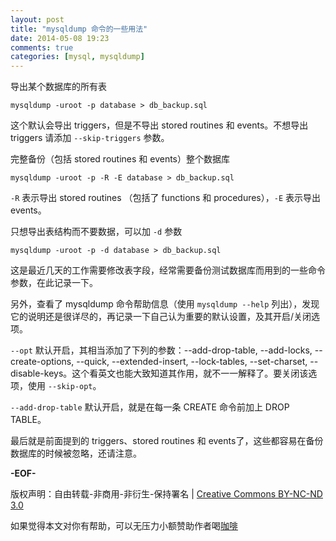 ```yaml
---
layout: post
title: "mysqldump 命令的一些用法"
date: 2014-05-08 19:23
comments: true
categories: [mysql, mysqldump]
---
```


导出某个数据库的所有表

    mysqldump -uroot -p database > db_backup.sql

这个默认会导出 triggers，但是不导出 stored routines 和 events。不想导出 triggers 请添加 `--skip-triggers` 参数。

完整备份（包括 stored routines 和 events）整个数据库

    mysqldump -uroot -p -R -E database > db_backup.sql

`-R` 表示导出 stored routines （包括了 functions 和 procedures），`-E` 表示导出 events。

只想导出表结构而不要数据，可以加 `-d` 参数

    mysqldump -uroot -p -d database > db_backup.sql

这是最近几天的工作需要修改表字段，经常需要备份测试数据库而用到的一些命令参数，在此记录一下。

另外，查看了 mysqldump 命令帮助信息（使用 `mysqldump --help` 列出），发现它的说明还是很详尽的，再记录一下自己认为重要的默认设置，及其开启/关闭选项。

`--opt` 默认开启，其相当添加了下列的参数：--add-drop-table, --add-locks, --create-options, --quick, --extended-insert, --lock-tables, --set-charset, --disable-keys。这个看英文也能大致知道其作用，就不一一解释了。要关闭该选项，使用 `--skip-opt`。

`--add-drop-table` 默认开启，就是在每一条 CREATE 命令前加上 DROP TABLE。

最后就是前面提到的 triggers、stored routines 和 events了，这些都容易在备份数据库的时候被忽略，还请注意。

**-EOF-**

版权声明：自由转载-非商用-非衍生-保持署名 | [Creative Commons BY-NC-ND 3.0](http://creativecommons.org/licenses/by-nc-nd/3.0/deed.zh "CC 3.0")

如果觉得本文对你有帮助，可以无压力小额赞助作者喝[咖啡](http://me.alipay.com/zhaqiang)
